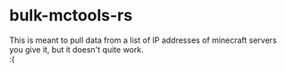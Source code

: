 # bulk-mctools-rs

This is meant to pull data from a list of IP addresses of minecraft servers you give it, but it doesn't quite work.  
:(
